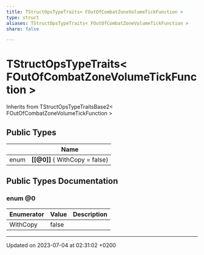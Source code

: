 ```yaml
---
title: TStructOpsTypeTraits< FOutOfCombatZoneVolumeTickFunction >
type: struct
aliases: TStructOpsTypeTraits< FOutOfCombatZoneVolumeTickFunction >
share: false

---
```


# TStructOpsTypeTraits< FOutOfCombatZoneVolumeTickFunction >





Inherits from TStructOpsTypeTraitsBase2< FOutOfCombatZoneVolumeTickFunction >

## Public Types

|                | Name           |
| -------------- | -------------- |
| enum| **[[@0]]** { WithCopy = false} |

## Public Types Documentation

### enum @0

| Enumerator | Value | Description |
| ---------- | ----- | ----------- |
| WithCopy | false|   |




-------------------------------

Updated on 2023-07-04 at 02:31:02 +0200